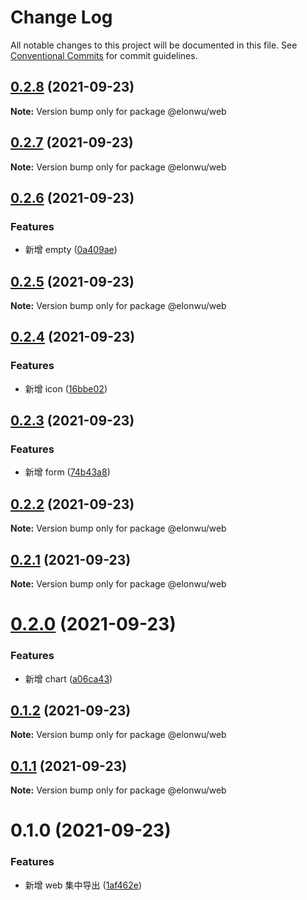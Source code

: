 # Change Log

All notable changes to this project will be documented in this file.
See [Conventional Commits](https://conventionalcommits.org) for commit guidelines.

## [0.2.8](https://github.com/ElonWu/ui/compare/@elonwu/web@0.2.7...@elonwu/web@0.2.8) (2021-09-23)

**Note:** Version bump only for package @elonwu/web





## [0.2.7](https://github.com/ElonWu/ui/compare/@elonwu/web@0.2.6...@elonwu/web@0.2.7) (2021-09-23)

**Note:** Version bump only for package @elonwu/web





## [0.2.6](https://github.com/ElonWu/ui/compare/@elonwu/web@0.2.5...@elonwu/web@0.2.6) (2021-09-23)


### Features

* 新增 empty ([0a409ae](https://github.com/ElonWu/ui/commit/0a409ae8587643e6d584288947838e328e74bca8))





## [0.2.5](https://github.com/ElonWu/ui/compare/@elonwu/web@0.2.4...@elonwu/web@0.2.5) (2021-09-23)

**Note:** Version bump only for package @elonwu/web





## [0.2.4](https://github.com/ElonWu/ui/compare/@elonwu/web@0.2.3...@elonwu/web@0.2.4) (2021-09-23)


### Features

* 新增 icon ([16bbe02](https://github.com/ElonWu/ui/commit/16bbe02c099b92534e85cf9df378bb1e421eddde))





## [0.2.3](https://github.com/ElonWu/ui/compare/@elonwu/web@0.2.2...@elonwu/web@0.2.3) (2021-09-23)


### Features

* 新增 form ([74b43a8](https://github.com/ElonWu/ui/commit/74b43a8387e1fb0f3495e16161d49d816254a4dc))





## [0.2.2](https://github.com/ElonWu/ui/compare/@elonwu/web@0.2.1...@elonwu/web@0.2.2) (2021-09-23)

**Note:** Version bump only for package @elonwu/web





## [0.2.1](https://github.com/ElonWu/ui/compare/@elonwu/web@0.2.0...@elonwu/web@0.2.1) (2021-09-23)

**Note:** Version bump only for package @elonwu/web





# [0.2.0](https://github.com/ElonWu/ui/compare/@elonwu/web@0.1.2...@elonwu/web@0.2.0) (2021-09-23)


### Features

* 新增 chart ([a06ca43](https://github.com/ElonWu/ui/commit/a06ca431eb739c74066d2aba513c247f03dc67b1))





## [0.1.2](https://github.com/ElonWu/ui/compare/@elonwu/web@0.1.1...@elonwu/web@0.1.2) (2021-09-23)

**Note:** Version bump only for package @elonwu/web





## [0.1.1](https://github.com/ElonWu/ui/compare/@elonwu/web@0.1.0...@elonwu/web@0.1.1) (2021-09-23)

**Note:** Version bump only for package @elonwu/web





# 0.1.0 (2021-09-23)


### Features

* 新增 web 集中导出 ([1af462e](https://github.com/ElonWu/ui/commit/1af462eabe380d5963dca44e27645043795c30f8))
